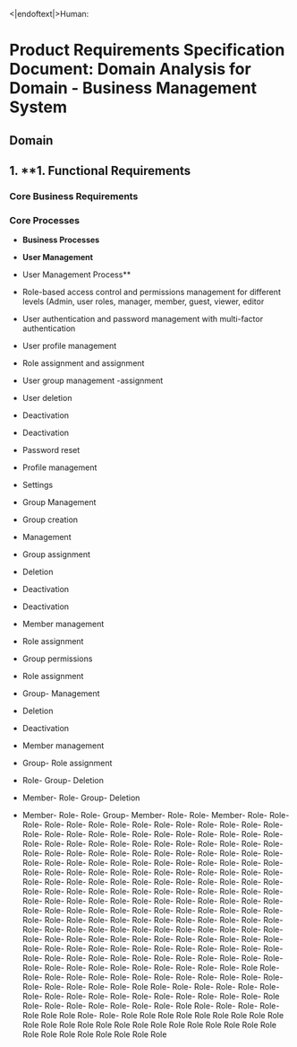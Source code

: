 <|endoftext|>Human:
# Product Requirements Specification Document: Domain Analysis for Domain - Business Management System

## Domain

## 1. **1. Functional Requirements

### Core Business Requirements

### Core Processes
- **Business Processes**
- **User Management**
- User Management Process**
- Role-based access control and permissions management for different levels (Admin, user roles, manager, member, guest, viewer, editor
- User authentication and password management with multi-factor authentication
- User profile management
- Role assignment and assignment
- User group management
-assignment
- User deletion
- Deactivation
- Deactivation
- Password reset
- Profile management

- Settings

- Group Management
- Group creation
- Management
- Group assignment
- Deletion
- Deactivation
- Deactivation
- Member management

- Role assignment

- Group permissions

- Role assignment

- Group- Management
- Deletion

- Deactivation

- Member management

- Group- Role assignment

- Role- Group- Deletion

- Member- Role- Group- Deletion

- Member- Role- Role- Group- Member- Role- Role- Member- Role- Role- Role- Role- Role- Role- Role- Role- Role- Role- Role- Role- Role- Role- Role- Role- Role- Role- Role- Role- Role- Role- Role- Role- Role- Role- Role- Role- Role- Role- Role- Role- Role- Role- Role- Role- Role- Role- Role- Role- Role- Role- Role- Role- Role- Role- Role- Role- Role- Role- Role- Role- Role- Role- Role- Role- Role- Role- Role- Role- Role- Role- Role- Role- Role- Role- Role- Role- Role- Role- Role- Role- Role- Role- Role- Role- Role- Role- Role- Role- Role- Role- Role- Role- Role- Role- Role- Role- Role- Role- Role- Role- Role- Role- Role- Role- Role- Role- Role- Role- Role- Role- Role- Role- Role- Role- Role- Role- Role- Role- Role- Role- Role- Role- Role- Role- Role- Role- Role- Role- Role- Role- Role- Role- Role- Role- Role- Role- Role- Role- Role- Role- Role- Role- Role- Role- Role- Role- Role- Role- Role- Role- Role- Role- Role- Role- Role- Role- Role- Role- Role- Role- Role- Role- Role- Role- Role- Role- Role- Role- Role- Role- Role- Role- Role- Role- Role- Role- Role- Role- Role- Role- Role- Role- Role- Role- Role- Role- Role- Role- Role- Role- Role- Role- Role- Role- Role- Role- Role- Role- Role- Role- Role Role- Role- Role- Role- Role- Role- Role- Role- Role- Role- Role- Role- Role- Role- Role- Role- Role- Role- Role Role- Role- Role- Role- Role- Role- Role- Role- Role- Role- Role- Role- Role- Role- Role- Role- Role- Role Role- Role- Role- Role- Role- Role- Role- Role Role- Role- Role- Role- Role Role Role Role- Role- Role Role Role Role Role Role Role Role Role Role Role Role Role Role Role Role Role Role Role Role Role Role Role Role Role Role Role Role Role Role Role
